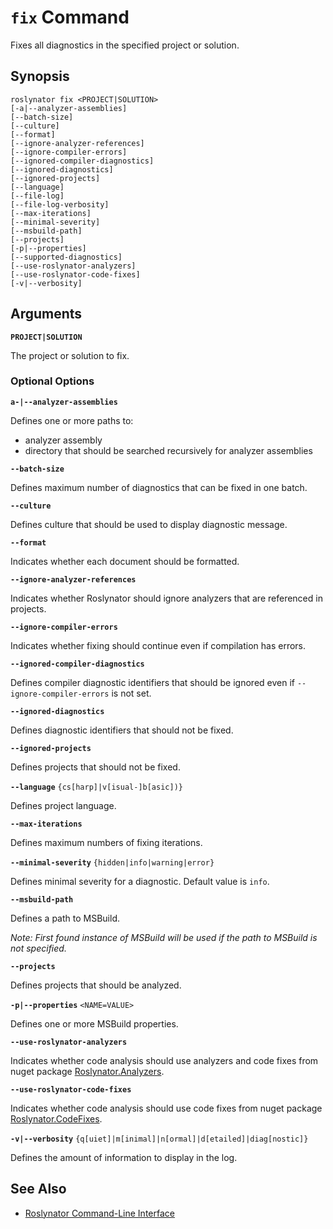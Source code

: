 
# `fix` Command

Fixes all diagnostics in the specified project or solution.

## Synopsis

```
roslynator fix <PROJECT|SOLUTION>
[-a|--analyzer-assemblies]
[--batch-size]
[--culture]
[--format]
[--ignore-analyzer-references]
[--ignore-compiler-errors]
[--ignored-compiler-diagnostics]
[--ignored-diagnostics]
[--ignored-projects]
[--language]
[--file-log]
[--file-log-verbosity]
[--max-iterations]
[--minimal-severity]
[--msbuild-path]
[--projects]
[-p|--properties]
[--supported-diagnostics]
[--use-roslynator-analyzers]
[--use-roslynator-code-fixes]
[-v|--verbosity]
```

## Arguments

**`PROJECT|SOLUTION`**

The project or solution to fix.

### Optional Options

**`a-|--analyzer-assemblies`**

Defines one or more paths to:

* analyzer assembly
* directory that should be searched recursively for analyzer assemblies

**`--batch-size`**

Defines maximum number of diagnostics that can be fixed in one batch.

**`--culture`**

Defines culture that should be used to display diagnostic message.

**`--format`**

Indicates whether each document should be formatted.

**`--ignore-analyzer-references`**

Indicates whether Roslynator should ignore analyzers that are referenced in projects.

**`--ignore-compiler-errors`**

Indicates whether fixing should continue even if compilation has errors.

**`--ignored-compiler-diagnostics`**

Defines compiler diagnostic identifiers that should be ignored even if `--ignore-compiler-errors` is not set.

**`--ignored-diagnostics`**

Defines diagnostic identifiers that should not be fixed.

**`--ignored-projects`**

Defines projects that should not be fixed.

**`--language`** `{cs[harp]|v[isual-]b[asic])}`

Defines project language.

**`--max-iterations`**

Defines maximum numbers of fixing iterations.

**`--minimal-severity`** `{hidden|info|warning|error}`

Defines minimal severity for a diagnostic. Default value is `info`.

**`--msbuild-path`**

Defines a path to MSBuild.

*Note: First found instance of MSBuild will be used if the path to MSBuild is not specified.*

**`--projects`**

Defines projects that should be analyzed.

**`-p|--properties`** `<NAME=VALUE>`

Defines one or more MSBuild properties.

**`--use-roslynator-analyzers`**

Indicates whether code analysis should use analyzers and code fixes from nuget package [Roslynator.Analyzers](https://nuget.org/packages/Roslynator.Analyzers).

**`--use-roslynator-code-fixes`**

Indicates whether code analysis should use code fixes from nuget package [Roslynator.CodeFixes](https://nuget.org/packages/Roslynator.CodeFixes).

**`-v|--verbosity`** `{q[uiet]|m[inimal]|n[ormal]|d[etailed]|diag[nostic]}`

Defines the amount of information to display in the log.

## See Also

* [Roslynator Command-Line Interface](README.md)
